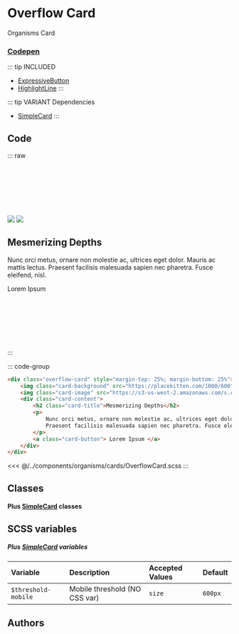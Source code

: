 # Overflow Card
<Badge type="tip">Organisms</Badge> <Badge type="info">Card</Badge>
### [Codepen](https://codepen.io/nathantaylor/pen/WOgBQN)

::: tip INCLUDED
- [ExpressiveButton](/molecules/buttons/ExpressiveButton.md)
- [HighlightLine](/atoms/highlights/HighlightLine.md)
:::

::: tip VARIANT Dependencies
- [SimpleCard](/molecules/cards/SimpleCard.md)
:::

## Code

::: raw
<div class="dev-section">
    <div class="overflow-card card-shadow" style="margin-top: 25%; margin-bottom: 25%">
        <img class="card-background" src="https://placekitten.com/1000/600">
        <img class="card-image" src="https://s3-us-west-2.amazonaws.com/s.cdpn.io/908370/jelly.png">
        <div class="card-content">
            <h2 
                class="card-title highlight-line highlight-line-active middle-highlight"
                style="--active-size: 0.33em; --active-color: rgb(var(--primary-color))"
            >
                Mesmerizing Depths
            </h2>
            <p>
                Nunc orci metus, ornare non molestie ac, ultrices eget dolor. Mauris ac mattis lectus.
                Praesent facilisis malesuada sapien nec pharetra. Fusce eleifend, nisl.
            </p>
            <a 
                class="expressive-button rollup-button button-outlined highlight-rollup-horizontal highlight-rollup-reverse animate-on-hover"
                style="
                    --outlined-on-background: rgb(var(--primary-color));
                    --rollup-color: rgb(var(--primary-color));
                    --active-outlined-border-color: rgb(var(--primary-color));
                    box-shadow: 0 2px 4px -1px rgba(var(--primary-color), 0.2), 0 4px 5px 0 rgba(var(--primary-color), 0.14), 0 1px 10px 0 rgba(var(--primary-color), 0.12);
                "
            >Lorem Ipsum</a>
        </div>
    </div>
</div>
:::


::: code-group
```html
<div class="overflow-card" style="margin-top: 25%; margin-bottom: 25%">
    <img class="card-background" src="https://placekitten.com/1000/600">
    <img class="card-image" src="https://s3-us-west-2.amazonaws.com/s.cdpn.io/908370/jelly.png">
    <div class="card-content">
        <h2 class="card-title">Mesmerizing Depths</h2>
        <p>
            Nunc orci metus, ornare non molestie ac, ultrices eget dolor. Mauris ac mattis lectus.
            Praesent facilisis malesuada sapien nec pharetra. Fusce eleifend, nisl.
        </p>
        <a class="card-button"> Lorem Ipsum </a>
    </div>
</div>
```
<<< @/../components/organisms/cards/OverflowCard.scss
:::

## Classes
#### Plus [SimpleCard](/molecules/cards/SimpleCard.md) classes

## SCSS variables
##### Plus [SimpleCard](/molecules/cards/SimpleCard.md) variables

| Variable                            | Description                     | Accepted Values | Default                           |
|:------------------------------------|:--------------------------------|:----------------|:----------------------------------|
| `$threshold-mobile`                 | Mobile threshold  (NO CSS var)  | `size`          | `600px`                           |

## Authors

<VPTeamMembers size="small" :members="Authors" />


<style lang="scss">
@use "docs/theme.scss" as theme;
@use "components/organisms/cards/OverflowCard.scss" as * with (
    $color: theme.$primary-color,
    $on-background: #fff,
);
@use "components/molecules/buttons/ExpressiveButton.scss";
@use "components/atoms/highlights/HighlightLine.scss";
</style>



<script setup>
import { VPTeamMembers } from 'vitepress/theme';

const Authors = [
  {
    avatar: 'https://placekitten.com/100/100',
    name: 'Nathan Taylor',
    title: 'Creator',
    links: [
      { 
        icon: 'github', 
        link: 'https://nathan.tokyo/'
      },
      { 
        icon: 'github', 
        link: 'https://codepen.io/nathantaylor/'
      },
    ]
  }
];
</script>